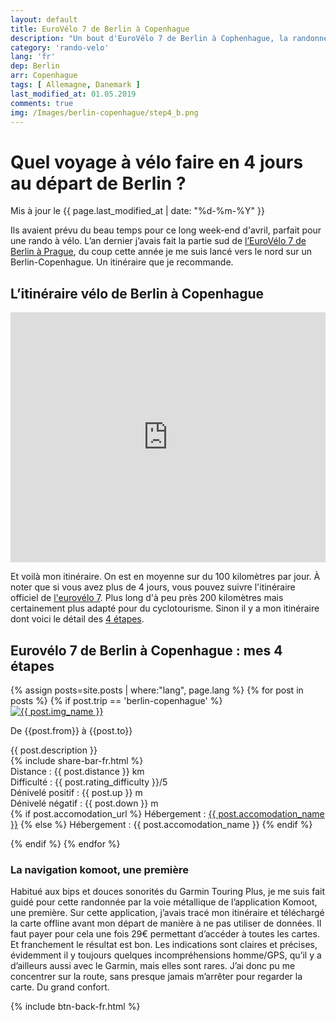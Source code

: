 ```yaml
---
layout: default
title: EuroVélo 7 de Berlin à Copenhague
description: "Un bout d'EuroVélo 7 de Berlin à Cophenhague, la randonnée vélo des lacs du Mecklembourg et de la mer baltique. Idéal pour un long week-end prolongé de 4 jours. Compte-rendu."
category: 'rando-velo'
lang: 'fr'
dep: Berlin
arr: Copenhague
tags: [ Allemagne, Danemark ]
last_modified_at: 01.05.2019
comments: true
img: /Images/berlin-copenhague/step4_b.png
---
```


<div class="container blog">
  <div class="row">
      <h1>Quel voyage à vélo faire en 4 jours au départ de Berlin ?</h1>
      Mis à jour le {{ page.last_modified_at | date: "%d-%m-%Y" }}<br/>
      <p>Ils avaient prévu du beau temps pour ce long week-end d'avril, parfait pour une rando à vélo. L’an dernier j’avais fait la partie sud de <a href="/rando-velo/berlin-prague.html">l’EuroVélo 7 de Berlin à Prague</a>, du coup cette année je me suis lancé vers le nord sur un Berlin-Copenhague. Un itinéraire que je recommande.</p>
      <h2>L’itinéraire vélo de Berlin à Copenhague</h2>
      <div class="col-sm-6">
      <iframe src="https://www.komoot.com/tour/62695337/embed?profile=1" width="100%" height="400" frameborder="0" scrolling="no"></iframe>
        </div>
        <div class="col-sm-6">
      <p>Et voilà mon itinéraire. On est en moyenne sur du 100 kilomètres par jour. À noter que si vous avez plus de 4 jours, vous pouvez suivre l'itinéraire officiel de <a href="http://www.eurovelo.com/fr/eurovelos/eurovelo-7/pays/allemagne-1/berlin/veloroute-berlin-copenhague"> l'eurovélo 7</a>. Plus long d'à peu près 200 kilomètres mais certainement plus adapté pour du cyclotourisme. Sinon il y a mon itinéraire dont voici le détail des <a href="#etapes">4 étapes</a>.</p>
    </div>
      
  </div>
</div>

<div class="container blog">
  <h2 id="etapes">Eurovélo 7 de Berlin à Copenhague : mes 4 étapes</h2>
  {% assign posts=site.posts | where:"lang", page.lang %}
    {% for post in posts %}
      {% if post.trip == 'berlin-copenhague' %}

<div class="row vcenter">

<div class="col-sm-5">
  <a href="{{ post.map_url }}"><img src="{{ post.img }}" alt="{{ post.img_name }}" class="img responsive img-rounded"></a>
  
  </div>

<div class="col-sm-7">
    <p id="post_title">De {{post.from}} à {{post.to}}</p>
      {{ post.description }}<br/>
      {% include share-bar-fr.html %} <br/>
      Distance : {{ post.distance }} km<br/>
      Difficulté : {{ post.rating_difficulty }}/5<br/>
      Dénivelé positif : {{ post.up }} m<br/>
      Dénivelé négatif : {{ post.down }} m<br/>
      {% if post.accomodation_url  %}
      Hébergement : <a href="{{ post.accomodation_url }}" target="_blank">{{ post.accomodation_name }}</a>
      {% else %}
      Hébergement : {{ post.accomodation_name }}
      {% endif %}
</div>
</div>

<div id="spacer">
</div>

  {% endif %}
  {% endfor %}

<h3>La navigation komoot, une première</h3>
<p>Habitué aux bips et douces sonorités du Garmin Touring Plus, je me suis fait guidé pour cette randonnée par la voie métallique de l’application Komoot, une première. Sur cette application, j’avais tracé mon itinéraire et téléchargé la carte offline avant mon départ de manière à  ne pas utiliser de données. Il faut payer pour cela une fois 29€ permettant d’accéder à toutes les cartes. Et franchement le résultat est bon. Les indications sont claires et précises, évidemment il y toujours quelques incompréhensions homme/GPS, qu’il y a d’ailleurs aussi avec le Garmin, mais elles sont rares. J’ai donc pu me concentrer sur la route, sans presque jamais m’arrêter pour regarder la carte. Du grand confort.</p>

{% include btn-back-fr.html %}
</div>
